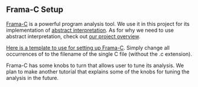 ## Frama-C Setup

[Frama-C](https://frama-c.com/) is a powerful program analysis tool. We use it in this project for its implementation of [abstract interpretation](https://www.di.ens.fr/~cousot/AI/IntroAbsInt.html). As for why we need to use abstract interpretation, check out [our project overview](https://github.com/yellowbyte/zero-footprint-opaque-predicates/blob/main/docs/debugging_tips.md).

[Here is a template to use for setting up Frama-C](docs/GNUmakefile_template). Simply change all occurrences of <filename> to the filename of the single C file (without the .c extension). 



Frama-C has some knobs to turn that allows user to tune its analysis. We plan to make another tutorial that explains some of the knobs for tuning the analysis in the future.  
